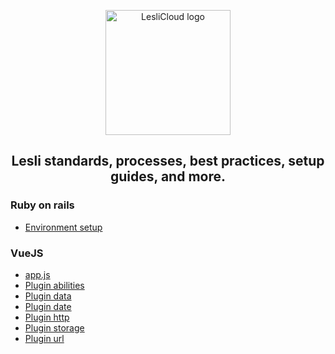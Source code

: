 <p align="center">
	<img width="200" alt="LesliCloud logo" src="https://cdn.lesli.tech//lesli/brand/lesli-logo.svg" />
</p>

<h2 align="center">Lesli standards, processes, best practices, setup guides, and more.</h2>

### Ruby on rails

* [Environment setup](development-environment-setup.md)  


### VueJS

* [app.js](vue-app.md)
* [Plugin abilities](vue-plugin-abilities.md)
* [Plugin data](vue-plugin-data.md) 
* [Plugin date](vue-plugin-date.md) 
* [Plugin http](vue-plugin-http.md) 
* [Plugin storage](vue-plugin-storage.md) 
* [Plugin url](vue-plugin-url.md) 
